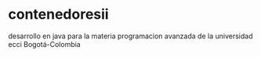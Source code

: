# contenedoresii
desarrollo en java para la materia programacion avanzada de la universidad ecci Bogotá-Colombia 
